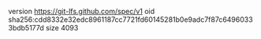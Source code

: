 version https://git-lfs.github.com/spec/v1
oid sha256:cdd8332e32edc8961187cc7721fd60145281b0e9adc7f87c64960333bdb5177d
size 4093
